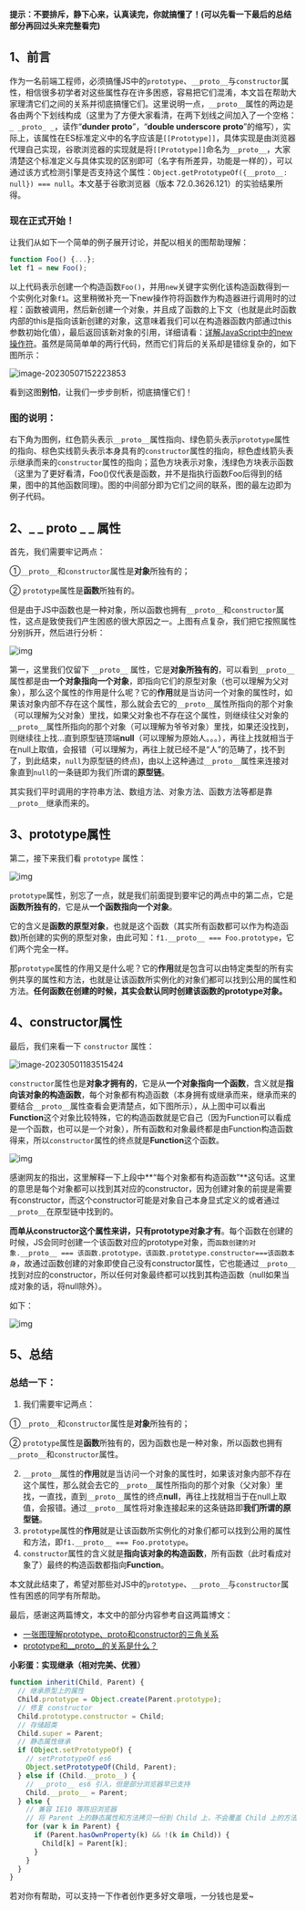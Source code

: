 **提示：不要排斥，静下心来，认真读完，你就搞懂了！(可以先看一下最后的总结部分再回过头来完整看完)**

## 1、前言

作为一名前端工程师，必须搞懂JS中的`prototype`、`__proto__`与`constructor`属性，相信很多初学者对这些属性存在许多困惑，容易把它们混淆，本文旨在帮助大家理清它们之间的关系并彻底搞懂它们。这里说明一点，`__proto__`属性的两边是各由两个下划线构成（这里为了方便大家看清，在两下划线之间加入了一个空格：`_ _proto_ _`，读作“**dunder proto**”，“**double underscore proto**”的缩写），实际上，该属性在ES标准定义中的名字应该是`[[Prototype]]`，具体实现是由浏览器代理自己实现，谷歌浏览器的实现就是将`[[Prototype]]`命名为`__proto__`，大家清楚这个标准定义与具体实现的区别即可（名字有所差异，功能是一样的），可以通过该方式检测引擎是否支持这个属性：`Object.getPrototypeOf({__proto__: null}) === null`。本文基于谷歌浏览器（版本 72.0.3626.121）的实验结果所得。

### 现在正式开始！

让我们从如下一个简单的例子展开讨论，并配以相关的图帮助理解：

```js
function Foo() {...};
let f1 = new Foo();
```

以上代码表示创建一个构造函数`Foo()`，并用`new`关键字实例化该构造函数得到一个实例化对象`f1`。这里稍微补充一下new操作符将函数作为构造器进行调用时的过程：函数被调用，然后新创建一个对象，并且成了函数的上下文（也就是此时函数内部的this是指向该新创建的对象，这意味着我们可以在构造器函数内部通过this参数初始化值），最后返回该新对象的引用，详细请看：[详解JavaScript中的new操作符](https://blog.csdn.net/cc18868876837/article/details/103149502)。虽然是简简单单的两行代码，然而它们背后的关系却是错综复杂的，如下图所示：

![image-20230507152223853](E:\coder\09_OneNote\image\image-20230507152223853.png)

看到这图**别怕**，让我们一步步剖析，彻底搞懂它们！

### 图的说明：

右下角为图例，红色箭头表示`__proto__`属性指向、绿色箭头表示`prototype`属性的指向、棕色实线箭头表示本身具有的`constructor`属性的指向，棕色虚线箭头表示继承而来的`constructor`属性的指向；蓝色方块表示对象，浅绿色方块表示函数（这里为了更好看清，Foo()仅代表是函数，并不是指执行函数Foo后得到的结果，图中的其他函数同理)。图的中间部分即为它们之间的联系，图的最左边即为例子代码。

## 2、\_ \_ proto \_ \_ 属性

首先，我们需要牢记两点：

①`__proto__`和`constructor`属性是**对象**所独有的；

② `prototype`属性是**函数**所独有的。

但是由于JS中函数也是一种对象，所以函数也拥有`__proto__`和`constructor`属性，这点是致使我们产生困惑的很大原因之一。上图有点复杂，我们把它按照属性分别拆开，然后进行分析：

![img](E:\coder\09_OneNote\image\watermark,type_ZmFuZ3poZW5naGVpdGk,shadow_10,text_aHR0cHM6Ly9ibG9nLmNzZG4ubmV0L2NjMTg4Njg4NzY4Mzc=,size_16,color_FFFFFF,t_70#pic_center.png)

第一，这里我们仅留下 `__proto__` 属性，它是**对象所独有的**，可以看到`__proto__`属性都是由**一个对象指向一个对象**，即指向它们的原型对象（也可以理解为父对象），那么这个属性的作用是什么呢？它的**作用**就是当访问一个对象的属性时，如果该对象内部不存在这个属性，那么就会去它的`__proto__`属性所指向的那个对象（可以理解为父对象）里找，如果父对象也不存在这个属性，则继续往父对象的`__proto__`属性所指向的那个对象（可以理解为爷爷对象）里找，如果还没找到，则继续往上找…直到原型链顶端**null**（可以理解为原始人。。。），再往上找就相当于在null上取值，会报错（可以理解为，再往上就已经不是“人”的范畴了，找不到了，到此结束，`null`为原型链的终点)，由以上这种通过`__proto__`属性来连接对象直到`null`的一条链即为我们所谓的**原型链**。

其实我们平时调用的字符串方法、数组方法、对象方法、函数方法等都是靠`__proto__`继承而来的。

## 3、prototype属性

第二，接下来我们看 `prototype` 属性：

![img](E:\coder\09_OneNote\image\watermark,type_ZmFuZ3poZW5naGVpdGk,shadow_10,text_aHR0cHM6Ly9ibG9nLmNzZG4ubmV0L2NjMTg4Njg4NzY4Mzc=,size_16,color_FFFFFF,t_70#pic_center-1682937282740-11.png)

`prototype`属性，别忘了一点，就是我们前面提到要牢记的两点中的第二点，它是**函数所独有的**，它是从**一个函数指向一个对象**。

它的含义是**函数的原型对象**，也就是这个函数（其实所有函数都可以作为构造函数)所创建的实例的原型对象，由此可知：`f1.__proto__ === Foo.prototype`，它们两个完全一样。

那`prototype`属性的作用又是什么呢？它的**作用**就是包含可以由特定类型的所有实例共享的属性和方法，也就是让该函数所实例化的对象们都可以找到公用的属性和方法。**任何函数在创建的时候，其实会默认同时创建该函数的prototype对象。**

## 4、constructor属性

最后，我们来看一下 `constructor` 属性：

![image-20230501183515424](E:\coder\09_OneNote\image\image-20230501183515424.png)

`constructor`属性也是**对象才拥有的**，它是从**一个对象指向一个函数**，含义就是**指向该对象的构造函数**，每个对象都有构造函数（本身拥有或继承而来，继承而来的要结合`__proto__`属性查看会更清楚点，如下图所示），从上图中可以看出**Function**这个对象比较特殊，它的构造函数就是它自己（因为Function可以看成是一个函数，也可以是一个对象），所有函数和对象最终都是由Function构造函数得来，所以`constructor`属性的终点就是**Function**这个函数。

![img](E:\coder\09_OneNote\image\watermark,type_ZmFuZ3poZW5naGVpdGk,shadow_10,text_aHR0cHM6Ly9ibG9nLmNzZG4ubmV0L2NjMTg4Njg4NzY4Mzc=,size_16,color_FFFFFF,t_70#pic_center-1682937282741-12.png)

感谢网友的指出，这里解释一下上段中\*\*“每个对象都有构造函数”\*\*这句话。这里的意思是每个对象都可以找到其对应的constructor，因为创建对象的前提是需要有constructor，而这个constructor可能是对象自己本身显式定义的或者通过`__proto__`在原型链中找到的。

**而单从constructor这个属性来讲，只有prototype对象才有**。每个函数在创建的时候，JS会同时创建一个该函数对应的prototype对象，而`函数创建的对象.__proto__ === 该函数.prototype，该函数.prototype.constructor===该函数本身`，故通过函数创建的对象即使自己没有constructor属性，它也能通过`__proto__`找到对应的constructor，所以任何对象最终都可以找到其构造函数（null如果当成对象的话，将null除外）。

如下：

![img](E:\coder\09_OneNote\image\watermark,type_ZmFuZ3poZW5naGVpdGk,shadow_10,text_aHR0cHM6Ly9ibG9nLmNzZG4ubmV0L2NjMTg4Njg4NzY4Mzc=,size_16,color_FFFFFF,t_70#pic_center-1682937282741-13.png)

## 5、总结

### 总结一下：

1. 我们需要牢记两点：

①`__proto__`和`constructor`属性是**对象**所独有的；

② `prototype`属性是**函数**所独有的，因为函数也是一种对象，所以函数也拥有`__proto__`和`constructor`属性。

2. `__proto__`属性的**作用**就是当访问一个对象的属性时，如果该对象内部不存在这个属性，那么就会去它的`__proto__`属性所指向的那个对象（父对象）里找，一直找，直到`__proto__`属性的终点**null**，再往上找就相当于在null上取值，会报错。通过`__proto__`属性将对象连接起来的这条链路即**我们所谓的原型链**。
3. `prototype`属性的**作用**就是让该函数所实例化的对象们都可以找到公用的属性和方法，即`f1.__proto__ === Foo.prototype`。
4. `constructor`属性的含义就是**指向该对象的构造函数**，所有函数（此时看成对象了）最终的构造函数都指向**Function**。

本文就此结束了，希望对那些对JS中的`prototype`、`__proto__`与`constructor`属性有困惑的同学有所帮助。

最后，感谢这两篇博文，本文中的部分内容参考自这两篇博文：

- [一张图理解prototype、proto和constructor的三角关系](https://www.cnblogs.com/xiaohuochai/p/5721552.html)
- [prototype和\_\_proto\_\_的关系是什么？](https://www.cnblogs.com/Narcotic/p/6899088.html)

**小彩蛋：实现继承（相对完美、优雅）**

```js
function inherit(Child, Parent) {
  // 继承原型上的属性
  Child.prototype = Object.create(Parent.prototype);
  // 修复 constructor
  Child.prototype.constructor = Child;
  // 存储超类
  Child.super = Parent;
  // 静态属性继承
  if (Object.setPrototypeOf) {
    // setPrototypeOf es6
    Object.setPrototypeOf(Child, Parent);
  } else if (Child.__proto__) {
    // __proto__ es6 引入，但是部分浏览器早已支持
    Child.__proto__ = Parent;
  } else {
    // 兼容 IE10 等陈旧浏览器
    // 将 Parent 上的静态属性和方法拷贝一份到 Child 上，不会覆盖 Child 上的方法
    for (var k in Parent) {
      if (Parent.hasOwnProperty(k) && !(k in Child)) {
        Child[k] = Parent[k];
      }
    }
  }
}
```

若对你有帮助，可以支持一下作者创作更多好文章哦，一分钱也是爱~
